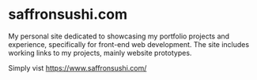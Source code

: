 # saffronsushi.com
My personal site dedicated to showcasing my portfolio projects and experience, specifically for front-end web development.  The site includes working links to my projects, mainly website prototypes.

Simply vist https://www.saffronsushi.com/
